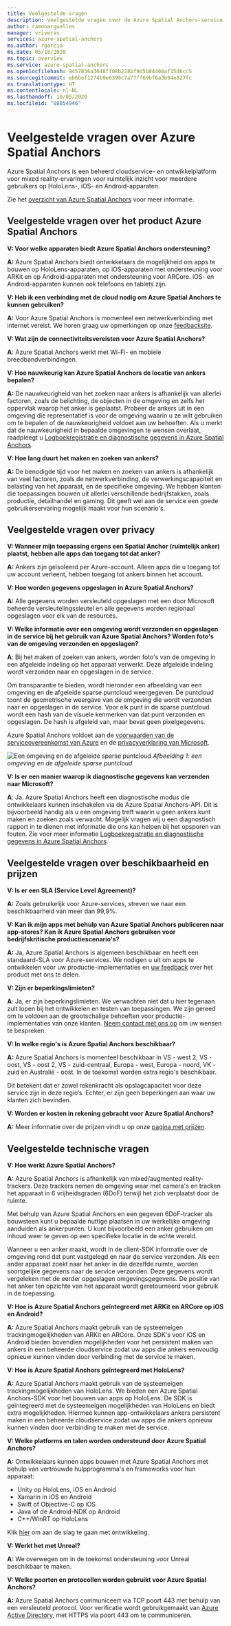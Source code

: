 ```yaml
---
title: Veelgestelde vragen
description: Veelgestelde vragen over de Azure Spatial Anchors-service.
author: ramonarguelles
manager: vriveras
services: azure-spatial-anchors
ms.author: rgarcia
ms.date: 05/18/2020
ms.topic: overview
ms.service: azure-spatial-anchors
ms.openlocfilehash: 9457836a3048ff08b228bf9d5b84400af15d6cc5
ms.sourcegitcommit: eb6bef1274b9e6390c7a77ff69bf6a3b94e827fc
ms.translationtype: HT
ms.contentlocale: nl-NL
ms.lasthandoff: 10/05/2020
ms.locfileid: "88854946"
---
```

# <a name="frequently-asked-questions-about-azure-spatial-anchors"></a>Veelgestelde vragen over Azure Spatial Anchors

Azure Spatial Anchors is een beheerd cloudservice- en ontwikkelplatform voor mixed reality-ervaringen voor ruimtelijk inzicht voor meerdere gebruikers op HoloLens-, iOS- en Android-apparaten.

Zie het [overzicht van Azure Spatial Anchors](overview.md) voor meer informatie.

## <a name="azure-spatial-anchors-product-faqs"></a>Veelgestelde vragen over het product Azure Spatial Anchors

**V: Voor welke apparaten biedt Azure Spatial Anchors ondersteuning?**

**A:** Azure Spatial Anchors biedt ontwikkelaars de mogelijkheid om apps te bouwen op HoloLens-apparaten, op iOS-apparaten met ondersteuning voor ARKit en op Android-apparaten met ondersteuning voor ARCore. iOS- en Android-apparaten kunnen ook telefoons en tablets zijn.

**V: Heb ik een verbinding met de cloud nodig om Azure Spatial Anchors te kunnen gebruiken?**

**A:** Voor Azure Spatial Anchors is momenteel een netwerkverbinding met internet vereist. We horen graag uw opmerkingen op onze [feedbacksite](https://feedback.azure.com/forums/919252-azure-spatial-anchors).

**V: Wat zijn de connectiviteitsvereisten voor Azure Spatial Anchors?**

**A:** Azure Spatial Anchors werkt met Wi-Fi- en mobiele breedbandverbindingen.

**V: Hoe nauwkeurig kan Azure Spatial Anchors de locatie van ankers bepalen?**

**A:** De nauwkeurigheid van het zoeken naar ankers is afhankelijk van allerlei factoren, zoals de belichting, de objecten in de omgeving en zelfs het oppervlak waarop het anker is geplaatst. Probeer de ankers uit in een omgeving die representatief is voor de omgeving waarin u ze wilt gebruiken om te bepalen of de nauwkeurigheid voldoet aan uw behoeften. Als u merkt dat de nauwkeurigheid in bepaalde omgevingen te wensen overlaat, raadpleegt u [Logboekregistratie en diagnostische gegevens in Azure Spatial Anchors](./concepts/logging-diagnostics.md).

**V: Hoe lang duurt het maken en zoeken van ankers?**

**A:** De benodigde tijd voor het maken en zoeken van ankers is afhankelijk van veel factoren, zoals de netwerkverbinding, de verwerkingscapaciteit en belasting van het apparaat, en de specifieke omgeving. We hebben klanten die toepassingen bouwen uit allerlei verschillende bedrijfstakken, zoals productie, detailhandel en gaming. Dit geeft wel aan de service een goede gebruikerservaring mogelijk maakt voor hun scenario's.

## <a name="privacy-faq"></a>Veelgestelde vragen over privacy

**V: Wanneer mijn toepassing ergens een Spatial Anchor (ruimtelijk anker) plaatst, hebben alle apps dan toegang tot dat anker?**

**A:** Ankers zijn geïsoleerd per Azure-account. Alleen apps die u toegang tot uw account verleent, hebben toegang tot ankers binnen het account.

**V: Hoe worden gegevens opgeslagen in Azure Spatial Anchors?**

**A:** Alle gegevens worden versleuteld opgeslagen met een door Microsoft beheerde versleutelingssleutel en alle gegevens worden regionaal opgeslagen voor elk van de resources.

**V: Welke informatie over een omgeving wordt verzonden en opgeslagen in de service bij het gebruik van Azure Spatial Anchors? Worden foto's van de omgeving verzonden en opgeslagen?**

**A**: Bij het maken of zoeken van ankers, worden foto's van de omgeving in een afgeleide indeling op het apparaat verwerkt. Deze afgeleide indeling wordt verzonden naar en opgeslagen in de service.

Om transparantie te bieden, wordt hieronder een afbeelding van een omgeving en de afgeleide sparse puntcloud weergegeven. De puntcloud toont de geometrische weergave van de omgeving die wordt verzonden naar en opgeslagen in de service. Voor elk punt in de sparse puntcloud wordt een hash van de visuele kenmerken van dat punt verzonden en opgeslagen. De hash is afgeleid van, maar bevat geen pixelgegevens.

Azure Spatial Anchors voldoet aan de [voorwaarden van de serviceovereenkomst van Azure](https://go.microsoft.com/fwLink/?LinkID=522330&amp;amp;clcid=0x9) en de [privacyverklaring van Microsoft](https://go.microsoft.com/fwlink/?LinkId=521839&amp;clcid=0x409).

![Een omgeving en de afgeleide sparse puntcloud](./media/sparse-point-cloud.png)
*Afbeelding 1: een omgeving en de afgeleide sparse puntcloud*

**V: Is er een manier waarop ik diagnostische gegevens kan verzenden naar Microsoft?**

**A**: Ja. Azure Spatial Anchors heeft een diagnostische modus die ontwikkelaars kunnen inschakelen via de Azure Spatial Anchors-API. Dit is bijvoorbeeld handig als u een omgeving treft waarin u geen ankers kunt maken en zoeken zoals verwacht. Mogelijk vragen wij u een diagnostisch rapport in te dienen met informatie die ons kan helpen bij het opsporen van fouten. Zie voor meer informatie [Logboekregistratie en diagnostische gegevens in Azure Spatial Anchors](./concepts/logging-diagnostics.md).

## <a name="availability-and-pricing-faqs"></a>Veelgestelde vragen over beschikbaarheid en prijzen

**V: Is er een SLA (Service Level Agreement)?**

**A:** Zoals gebruikelijk voor Azure-services, streven we naar een beschikbaarheid van meer dan 99,9%. 

**V: Kan ik mijn apps met behulp van Azure Spatial Anchors publiceren naar app-stores? Kan ik Azure Spatial Anchors gebruiken voor bedrijfskritische productiescenario's?**

**A:** Ja, Azure Spatial Anchors is algemeen beschikbaar en heeft een standaard-SLA voor Azure-services. We nodigen u uit om apps te ontwikkelen voor uw productie-implementaties en [uw feedback](https://feedback.azure.com/forums/919252-azure-spatial-anchors) over het product met ons te delen.

**V: Zijn er beperkingslimieten?**

**A**: Ja, er zijn beperkingslimieten.  We verwachten niet dat u hier tegenaan zult lopen bij het ontwikkelen en testen van toepassingen. We zijn gereed om te voldoen aan de grootschalige behoeften voor productie-implementaties van onze klanten. [Neem contact met ons op](mailto:azuremrs@microsoft.com) om uw wensen te bespreken. 

**V: In welke regio's is Azure Spatial Anchors beschikbaar?**

**A:** Azure Spatial Anchors is momenteel beschikbaar in VS - west 2, VS - oost, VS - oost 2, VS - zuid-centraal, Europa - west, Europa - noord, VK - zuid en Australië - oost. In de toekomst worden extra regio's beschikbaar.

Dit betekent dat er zowel rekenkracht als opslagcapaciteit voor deze service zijn in deze regio’s. Echter, er zijn geen beperkingen aan waar uw klanten zich bevinden. 

**V: Worden er kosten in rekening gebracht voor Azure Spatial Anchors?**

**A:** Meer informatie over de prijzen vindt u op onze [pagina met prijzen](https://azure.microsoft.com/pricing/details/spatial-anchors/).

## <a name="technical-faqs"></a>Veelgestelde technische vragen

**V: Hoe werkt Azure Spatial Anchors?**

**A:** Azure Spatial Anchors is afhankelijk van mixed/augmented reality-trackers. Deze trackers nemen de omgeving waar met camera's en tracken het apparaat in 6 vrijheidsgraden (6DoF) terwijl het zich verplaatst door de ruimte.

Met behulp van Azure Spatial Anchors en een gegeven 6DoF-tracker als bouwsteen kunt u bepaalde nuttige plaatsen in uw werkelijke omgeving aanduiden als ankerpunten. U kunt bijvoorbeeld een anker gebruiken om inhoud weer te geven op een specifieke locatie in de echte wereld.

Wanneer u een anker maakt, wordt in de client-SDK informatie over de omgeving rond dat punt vastgelegd en naar de service verzonden. Als een ander apparaat zoekt naar het anker in die dezelfde ruimte, worden soortgelijke gegevens naar de service verzonden. Deze gegevens wordt vergeleken met de eerder opgeslagen omgevingsgegevens. De positie van het anker ten opzichte van het apparaat wordt geretourneerd voor gebruik in de toepassing.

**V: Hoe is Azure Spatial Anchors geïntegreerd met ARKit en ARCore op iOS en Android?**

**A:** Azure Spatial Anchors maakt gebruik van de systeemeigen trackingmogelijkheden van ARKit en ARCore. Onze SDK's voor iOS en Android bieden bovendien mogelijkheden voor het persistent maken van ankers in een beheerde cloudservice zodat uw apps die ankers eenvoudig opnieuw kunnen vinden door verbinding met de service te maken.

**V: Hoe is Azure Spatial Anchors geïntegreerd met HoloLens?**

**A:** Azure Spatial Anchors maakt gebruik van de systeemeigen trackingmogelijkheden van HoloLens. We bieden een Azure Spatial Anchors-SDK voor het bouwen van apps op HoloLens. De SDK is geïntegreerd met de systeemeigen mogelijkheden van HoloLens en biedt extra mogelijkheden. Hiermee kunnen app-ontwikkelaars ankers persistent maken in een beheerde cloudservice zodat uw apps die ankers opnieuw kunnen vinden door verbinding te maken met de service.

**V: Welke platforms en talen worden ondersteund door Azure Spatial Anchors?**

**A:** Ontwikkelaars kunnen apps bouwen met Azure Spatial Anchors met behulp van vertrouwde hulpprogramma's en frameworks voor hun apparaat:

- Unity op HoloLens, iOS en Android
- Xamarin in iOS en Android
- Swift of Objective-C op iOS
- Java of de Android-NDK op Android
- C++/WinRT op HoloLens

Klik [hier](index.yml) om aan de slag te gaan met ontwikkeling.

**V: Werkt het met Unreal?**

**A:** We overwegen om in de toekomst ondersteuning voor Unreal beschikbaar te maken.

**V: Welke poorten en protocollen worden gebruikt voor Azure Spatial Anchors?**

**A:** Azure Spatial Anchors communiceert via TCP poort 443 met behulp van een versleuteld protocol. Voor verificatie wordt gebruikgemaakt van [Azure Active Directory](https://docs.microsoft.com/azure/active-directory/), met HTTPS via poort 443 om te communiceren.
